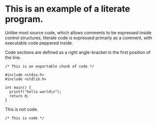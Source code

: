 
# This is an example of a literate program.

Unlike most source code, which allows comments to be expressed inside control structures,
literate code is expressed primarly as a comment, with executable code peppered inside.

Code sections are defined as a right angle-bracket in the first position of the line.

    /* This is an exportable chunk of code */
    
    #include <stdio.h>
    #include <stdlib.h>
    
    int main() {
      printf("hello world\n");
      return 0;
    }
    

This is not code.

    /* This is code */
    
